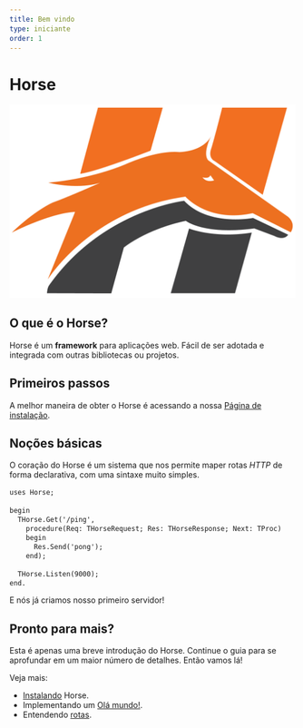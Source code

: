 ```yaml
---
title: Bem vindo
type: iniciante
order: 1
---
```


# Horse

![Horse ](horse.png)

## O que é o Horse?

Horse é um **framework** para aplicações web. Fácil de ser adotada e integrada com outras bibliotecas ou projetos.

## Primeiros passos

A melhor maneira de obter o Horse é acessando a nossa [Página de instalação](installation). 

## Noções básicas

O coração do Horse é um sistema que nos permite maper rotas *HTTP*  de forma declarativa, com uma sintaxe muito simples.

``` delphi
uses Horse;

begin
  THorse.Get('/ping',
    procedure(Req: THorseRequest; Res: THorseResponse; Next: TProc)
    begin
      Res.Send('pong');
    end);

  THorse.Listen(9000);
end.
```

E nós já criamos nosso primeiro servidor!

## Pronto para mais?

Esta é apenas uma breve introdução do Horse. Continue o guia para se aprofundar em um maior número de detalhes. Então vamos lá!

Veja mais:
 * [Instalando](installation) Horse.
 * Implementando um [Olá mundo!](hello-world).
 * Entendendo [rotas](basic-routing).
